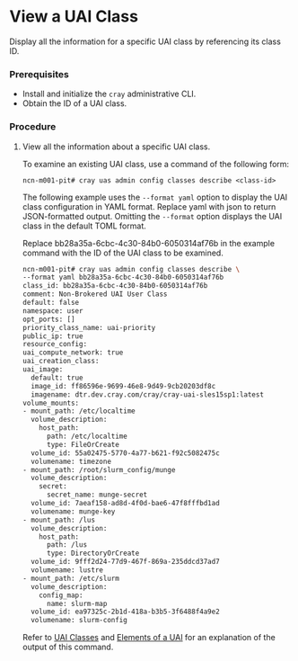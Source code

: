 # View a UAI Class

Display all the information for a specific UAI class by referencing its class ID.

### Prerequisites

-   Install and initialize the `cray` administrative CLI.
-   Obtain the ID of a UAI class.

### Procedure

1.  View all the information about a specific UAI class.

    To examine an existing UAI class, use a command of the following form:

    ```
    ncn-m001-pit# cray uas admin config classes describe <class-id>
    ```

    The following example uses the `--format yaml` option to display the UAI class configuration in YAML format. Replace yaml with json to return JSON-formatted output. Omitting the `--format` option displays the UAI class in the default TOML format.

    Replace bb28a35a-6cbc-4c30-84b0-6050314af76b in the example command with the ID of the UAI class to be examined.

    ```bash
    ncn-m001-pit# cray uas admin config classes describe \
    --format yaml bb28a35a-6cbc-4c30-84b0-6050314af76b
    class_id: bb28a35a-6cbc-4c30-84b0-6050314af76b
    comment: Non-Brokered UAI User Class
    default: false
    namespace: user
    opt_ports: []
    priority_class_name: uai-priority
    public_ip: true
    resource_config:
    uai_compute_network: true
    uai_creation_class:
    uai_image:
      default: true
      image_id: ff86596e-9699-46e8-9d49-9cb20203df8c
      imagename: dtr.dev.cray.com/cray/cray-uai-sles15sp1:latest
    volume_mounts:
    - mount_path: /etc/localtime
      volume_description:
        host_path:
          path: /etc/localtime
          type: FileOrCreate
      volume_id: 55a02475-5770-4a77-b621-f92c5082475c
      volumename: timezone
    - mount_path: /root/slurm_config/munge
      volume_description:
        secret:
          secret_name: munge-secret
      volume_id: 7aeaf158-ad8d-4f0d-bae6-47f8fffbd1ad
      volumename: munge-key
    - mount_path: /lus
      volume_description:
        host_path:
          path: /lus
          type: DirectoryOrCreate
      volume_id: 9fff2d24-77d9-467f-869a-235ddcd37ad7
      volumename: lustre
    - mount_path: /etc/slurm
      volume_description:
        config_map:
          name: slurm-map
      volume_id: ea97325c-2b1d-418a-b3b5-3f6488f4a9e2
      volumename: slurm-config
    ```

    Refer to [UAI Classes](UAI_Classes.md) and [Elements of a UAI](Elements_of_a_UAI.md) for an explanation of the output of this command.

